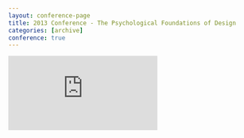 ```yaml
---
layout: conference-page
title: 2013 Conference - The Psychological Foundations of Design
categories: [archive]
conference: true
---
```


<div class="embed-container vga">
	<iframe src="http://2013.uxbrighton.org.uk/" frameborder="0"></iframe>
</div>




